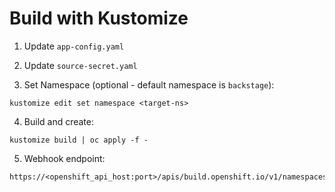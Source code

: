 # Build with Kustomize



1. Update `app-config.yaml`
   

2. Update `source-secret.yaml`
   
3. Set Namespace (optional - default namespace is `backstage`):
```
kustomize edit set namespace <target-ns>
```

4. Build and create:

```
kustomize build | oc apply -f -
```

5. Webhook endpoint:
   
```
https://<openshift_api_host:port>/apis/build.openshift.io/v1/namespaces/<namespace>/buildconfigs/<name>/webhooks/<secret>/github
```